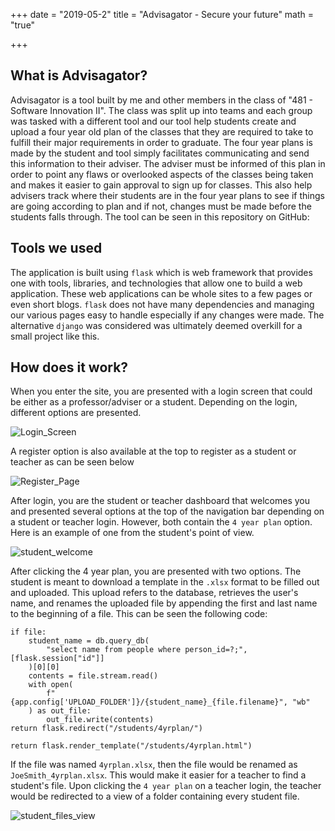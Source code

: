 +++
date = "2019-05-2"
title = "Advisagator - Secure your future"
math = "true"

+++

## What is Advisagator?

Advisagator is a tool built by me and other members in the class of "481 - Software Innovation II". The class was split up into teams and each group was tasked with a different tool and our tool help students create and upload a four year old plan of the classes that they are required to take to fulfill their major requirements in order to graduate. The four year plans is made by the student and tool simply facilitates communicating and send this information to their adviser. The adviser must be informed of this plan in order to point any flaws or overlooked aspects of the classes being taken and makes it easier to gain approval to sign up for classes. This also help advisers track where their students are in the four year plans to see if things are going according to plan and if not, changes must be made before the students falls through. The tool can be seen in this repository on GitHub:

## Tools we used

The application is built using `flask` which is web framework that provides one with tools, libraries, and technologies that allow one to build a web application. These web applications can be whole sites to a few pages or even short blogs. `flask` does not have many dependencies and managing our various pages easy to handle especially if any changes were made. The alternative `django` was considered was ultimately deemed overkill for a small project like this.

## How does it work?

When you enter the site, you are presented with a login screen that could be either as a professor/adviser or a student. Depending on the login, different options are presented.

![Login_Screen](/images/login_screen.png)

A register option is also available at the top to register as a student or teacher as can be seen below

![Register_Page](/images/create_account.png)

After login, you are the student or teacher dashboard that welcomes you and presented several options at the top of the navigation bar depending on a student or teacher login. However, both contain the `4 year plan` option. Here is an example of one from the student's point of view.

![student_welcome](/images/welcome_screen.png)

After clicking the 4 year plan, you are presented with two options. The student is meant to download a template in the `.xlsx` format to be filled out and uploaded. This upload refers to the database, retrieves the user's name, and renames the uploaded file by appending the first and last name to the beginning of a file. This can be seen the following code:

```
if file:
    student_name = db.query_db(
        "select name from people where person_id=?;", [flask.session["id"]]
    )[0][0]
    contents = file.stream.read()
    with open(
        f"{app.config['UPLOAD_FOLDER']}/{student_name}_{file.filename}", "wb"
    ) as out_file:
        out_file.write(contents)
return flask.redirect("/students/4yrplan/")

return flask.render_template("/students/4yrplan.html")
```

If the file was named `4yrplan.xlsx`, then the file would be renamed as `JoeSmith_4yrplan.xlsx`. This would make it easier for a teacher to find a student's file. Upon clicking the `4 year plan` on a teacher login, the teacher would be redirected to a view of a folder containing every student file.

![student_files_view](/images/student_file_view.png)
